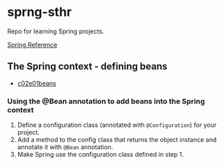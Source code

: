 # sprng-sthr
Repo for learning Spring projects.

[Spring Reference](https://docs.spring.io/spring-framework/docs/current/reference/html/core.html)

## The Spring context - defining beans
* [c02e01beans](c02e01beans)

### Using the @Bean annotation to add beans into the Spring context
1. Define a configuration class (annotated with `@Configuration`) for your project.
2. Add a method to the config class that returns the object instance and annotate it with `@Bean` annotation.
3. Make Spring use the configuration class defined in step 1.
